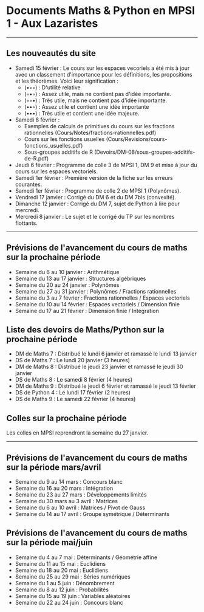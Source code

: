 # Documents Maths & Python en MPSI 1 - Aux Lazaristes

---

## Les nouveautés du site

* Samedi 15 février : Le cours sur les espaces vecoriels a été mis à jour avec un classement d'importance pour les définitions, les propositions et les théorèmes. Voici leur signification :
    * (•◦◦) : D'utilité relative 
    * (◦•◦) : Assez utile, mais ne contient pas d'idée importante.
    * (◦◦•) : Très utile, mais ne contient pas d'idée importante.
    * (••◦) : Assez utile et contient une idée importante
    * (•••) : Très utile et contient une idée majeure.
* Samedi 8 février :
    * Exemples de calculs de primitives du cours sur les fractions rationnelles (Cours/Notes/fractions-rationnelles.pdf)
    * Cours sur les fonctions usuelles (Cours/Revisions/cours-fonctions_usuelles.pdf)
    * Sous-groupes additifs de R (Devoirs/DM-08/sous-groupes-additifs-de-R.pdf)
* Jeudi 6 février : Programme de colle 3 de MPSI 1, DM 9 et mise à jour du cours sur les espaces vectoriels.
* Samedi 1er février : Première version de la fiche sur les erreurs courantes.
* Samedi 1er février : Programme de colle 2 de MPSI 1 (Polynômes).
* Vendredi 17 janvier : Corrigé du DM 6 et du DM 7bis (convexité).
* Dimanche 12 janvier : Corrigé du DM 7, sujet de Python à lire pour mercredi.
* Mercredi 8 janvier : Le sujet et le corrigé du TP sur les nombres flottants.

---

## Prévisions de l'avancement du cours de maths sur la prochaine période

* Semaine du 6 au 10 janvier : Arithmétique
* Semaine du 13 au 17 janvier : Structures algébriques
* Semaine du 20 au 24 janvier : Polynômes
* Semaine du 27 au 31 janvier : Polynômes / Fractions rationnelles
* Semaine du 3 au 7 février : Fractions rationnelles / Espaces vectoriels
* Semaine du 10 au 14 février : Espaces vectoriels / Dimension finie
* Semaine du 17 au 21 février : Dimension finie / Intégration

## Liste des devoirs de Maths/Python sur la prochaine période

* DM de Maths 7 : Distribué le lundi 6 janvier et ramassé le lundi 13 janvier
* DS de Maths 7 : Le lundi 20 janvier (3 heures)
* DM de Maths 8 : Distribué le jeudi 23 janvier et ramassé le jeudi 30 janvier
* DS de Maths 8 : Le samedi 8 février (4 heures)
* DM de Maths 9 : Distribué le jeudi 6 février et ramassé le jeudi 13 février
* DS de Python 4 : Le lundi 17 février (2 heures)
* DS de Maths 9 : Le samedi 22 février (4 heures)

## Colles sur la prochaine période

Les colles en MPSI reprendront la semaine du 27 janvier.

---

## Prévisions de l'avancement du cours de maths sur la période mars/avril

* Semaine du 9 au 14 mars : Concours blanc
* Semaine du 16 au 20 mars : Intégration
* Semaine du 23 au 27 mars : Développements limités
* Semaine du 30 mars au 3 avril : Matrices
* Semaine du 6 au 10 avril : Matrices / Pivot de Gauss
* Semaine du 14 au 17 avril : Groupe symétrique / Déterminants

## Prévisions de l'avancement du cours de maths sur la période mai/juin

* Semaine du 4 au 7 mai : Déterminants / Géométrie affine
* Semaine du 11 au 15 mai : Euclidiens
* Semaine du 18 au 20 mai : Euclidiens
* Semaine du 25 au 29 mai : Séries numériques
* Semaine du 1 au 5 juin : Dénombrement
* Semaine du 8 au 12 juin : Probabilités
* Semaine du 15 au 19 juin : Variables aléatoires
* Semaine du 22 au 24 juin : Concours blanc
